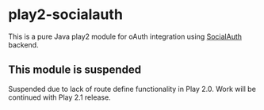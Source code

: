 play2-socialauth
================

This is a pure Java play2 module for oAuth integration using [SocialAuth](http://code.google.com/p/socialauth/) backend.


This module is suspended 
------------------------
Suspended due to lack of route define functionality in Play 2.0. Work will be continued with Play 2.1 release.
